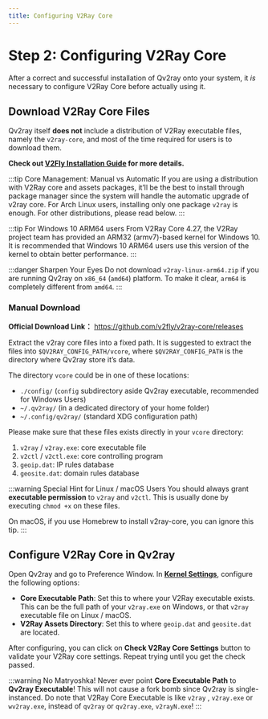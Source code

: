 ```yaml
---
title: Configuring V2Ray Core
---
```


# Step 2: Configuring V2Ray Core

After a correct and successful installation of Qv2ray onto your system, it *is* necessary to configure V2Ray Core before actually using it.

## Download V2Ray Core Files

Qv2ray itself **does not** include a distribution of V2Ray executable files, namely the `v2ray-core`, and most of the time required for users is to download them.

**Check out [V2Fly Installation Guide](https://www.v2fly.org/guide/install.html) for more details.**

:::tip Core Management: Manual vs Automatic
If you are using a distribution with V2Ray core and assets packages, it’ll be the best to install through package manager since the system will handle the automatic upgrade of v2ray core. For Arch Linux users, installing only one package `v2ray` is enough. For other distributions, please read below.
:::

:::tip For Windows 10 ARM64 users
From V2Ray Core 4.27, the V2Ray project team has provided an ARM32 (armv7)-based kernel for Windows 10. It is recommended that Windows 10 ARM64 users use this version of the kernel to obtain better performance.
:::

:::danger Sharpen Your Eyes
Do not download `v2ray-linux-arm64.zip` if you are running Qv2ray on `x86_64` (`amd64`) platform.
To make it clear, `arm64` is completely different from `amd64`.
:::

### Manual Download

**Official Download Link：** <https://github.com/v2fly/v2ray-core/releases>

Extract the v2ray core files into a fixed path. It is suggested to extract the files into `$QV2RAY_CONFIG_PATH/vcore`, where `$QV2RAY_CONFIG_PATH` is the directory where Qv2ray store it’s data.

The directory `vcore` could be in one of these locations:

- `./config/` (`config` subdirectory aside Qv2ray executable, recommended for Windows Users)
- `~/.qv2ray/` (in a dedicated directory of your home folder)
- `~/.config/qv2ray/` (standard XDG configuration path)

Please make sure that these files exists directly in your `vcore` directory:

1. `v2ray` / `v2ray.exe`: core executable file
2. `v2ctl` / `v2ctl.exe`: core controlling program
3. `geoip.dat`: IP rules database
4. `geosite.dat`: domain rules database

:::warning Special Hint for Linux / macOS Users
You should always grant **executable permission** to `v2ray` and `v2ctl`.
This is usually done by executing `chmod +x` on these files.

On macOS, if you use Homebrew to install v2ray-core, you can ignore this tip.
:::

## Configure V2Ray Core in Qv2ray

Open Qv2ray and go to Preference Window. In **[Kernel Settings](qv2ray://open/preference/kernel)**, configure the following options:

- **Core Executable Path**: Set this to where your V2Ray executable exists. This can be the full path of your `v2ray.exe` on Windows, or that `v2ray` executable file on Linux / macOS.
- **V2Ray Assets Directory**: Set this to where `geoip.dat` and `geosite.dat` are located.

After configuring, you can click on **Check V2Ray Core Settings** button to validate your V2Ray core settings. Repeat trying until you get the check passed.

:::warning No Matryoshka!
Never ever point **Core Executable Path** to **Qv2ray Executable**!
This will not cause a fork bomb since Qv2ray is single-instanced.
Do note that V2Ray Core Executable is like `v2ray` , `v2ray.exe` or `wv2ray.exe`, instead of `qv2ray` or `qv2ray.exe`, `v2rayN.exe`!
:::
